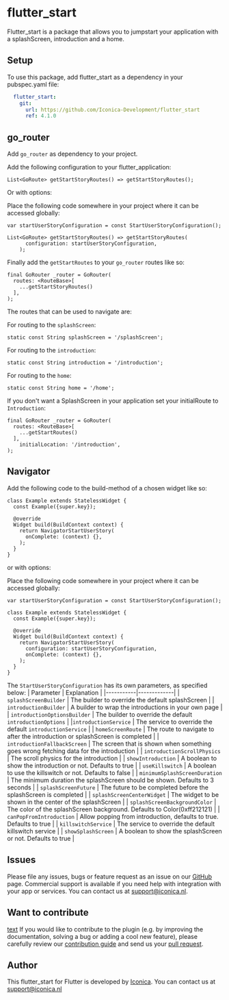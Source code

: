 # flutter_start

Flutter_start is a package that allows you to jumpstart your application with a splashScreen, introduction and a home.

## Setup

To use this package, add flutter_start as a dependency in your pubspec.yaml file:

```yaml
  flutter_start:
    git:
      url: https://github.com/Iconica-Development/flutter_start
      ref: 4.1.0
```

## go_router

Add `go_router` as dependency to your project.

Add the following configuration to your flutter_application:

```
List<GoRoute> getStartStoryRoutes() => getStartStoryRoutes();
```

Or with options:

Place the following code somewhere in your project where it can be accessed globally:

```
var startUserStoryConfiguration = const StartUserStoryConfiguration();
```

```
List<GoRoute> getStartStoryRoutes() => getStartStoryRoutes(
      configuration: startUserStoryConfiguration,
    );
```

Finally add the `getStartRoutes` to your `go_router` routes like so:

```
final GoRouter _router = GoRouter(
  routes: <RouteBase>[
    ...getStartStoryRoutes()
  ],
);
```

The routes that can be used to navigate are:

For routing to the `splashScreen`:

```
static const String splashScreen = '/splashScreen';
```

For routing to the `introduction`:

```
static const String introduction = '/introduction';
```

For routing to the `home`:

```
static const String home = '/home';
```

If you don't want a SplashScreen in your application set your initialRoute to `Introduction`:

```
final GoRouter _router = GoRouter(
  routes: <RouteBase>[
    ...getStartRoutes()
  ],
    initialLocation: '/introduction',
);
```

## Navigator

Add the following code to the build-method of a chosen widget like so:
```
class Example extends StatelessWidget {
  const Example({super.key});

  @override
  Widget build(BuildContext context) {
    return NavigatorStartUserStory(
      onComplete: (context) {},
    );
  }
}
```

or with options:

Place the following code somewhere in your project where it can be accessed globally:

```
var startUserStoryConfiguration = const StartUserStoryConfiguration();
```

```
class Example extends StatelessWidget {
  const Example({super.key});

  @override
  Widget build(BuildContext context) {
    return NavigatorStartUserStory(
      configuration: startUserStoryConfiguration,
      onComplete: (context) {},
    );
  }
}
```

The `StartUserStoryConfiguration` has its own parameters, as specified below:
| Parameter | Explanation |
|-----------|-------------|
| `splashScreenBuilder` | The builder to override the default splashScreen |
| `introductionBuilder` | A builder to wrap the introductions in your own page |
| `introductionOptionsBuilder` | The builder to override the default `introductionOptions` |
|`introductionService` | The service to override the default `introductionService` |
| `homeScreenRoute` | The route to navigate to after the introduction or splashScreen is completed |
| `introductionFallbackScreen` | The screen that is shown when something goes wrong fetching data for the introduction |
| `introductionScrollPhysics` | The scroll physics for the introduction |
| `showIntroduction` | A boolean to show the introduction or not. Defaults to true |
| `useKillswitch` | A boolean to use the killswitch or not. Defaults to false |
| `minimumSplashScreenDuration` | The minimum duration the splashScreen should be shown. Defaults to 3 seconds |
| `splashScreenFuture` | The future to be completed before the splashScreen is completed |
| `splashScreenCenterWidget` | The widget to be shown in the center of the splashScreen |
| `splashScreenBackgroundColor` | The color of the splashScreen background. Defaults to Color(0xff212121) |
| `canPopFromIntroduction` | Allow popping from introduction, defaults to true. Defaults to true |
| `killswitchService` | The service to override the default killswitch service |
| `showSplashScreen` | A boolean to show the splashScreen or not. Defaults to true |


## Issues

Please file any issues, bugs or feature request as an issue on our [GitHub](https://github.com/Iconica-Development/flutter_start) page. Commercial support is available if you need help with integration with your app or services. You can contact us at [support@iconica.nl](mailto:support@iconica.nl).

## Want to contribute
[text](about:blank#blocked)
If you would like to contribute to the plugin (e.g. by improving the documentation, solving a bug or adding a cool new feature), please carefully review our [contribution guide](./CONTRIBUTING.md) and send us your [pull request](https://github.com/Iconica-Development/flutter_start/pulls).

## Author

This flutter_start for Flutter is developed by [Iconica](https://iconica.nl). You can contact us at <support@iconica.nl>
